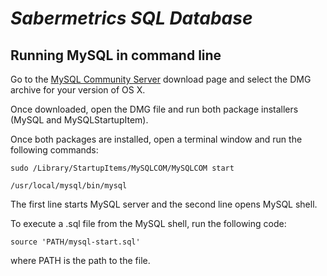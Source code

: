 # _Sabermetrics SQL Database_

## Running MySQL in command line

Go to the <a href="http://dev.mysql.com/downloads/mysql/">MySQL Community Server</a> download page and select the DMG archive for your version of OS X.

Once downloaded, open the DMG file and run both package installers (MySQL and MySQLStartupItem).

Once both packages are installed, open a terminal window and run the following commands:

```
sudo /Library/StartupItems/MySQLCOM/MySQLCOM start
```
```
/usr/local/mysql/bin/mysql
```

The first line starts MySQL server and the second line opens MySQL shell.

To execute a .sql file from the MySQL shell, run the following code:

```
source 'PATH/mysql-start.sql'
```

where PATH is the path to the file.

